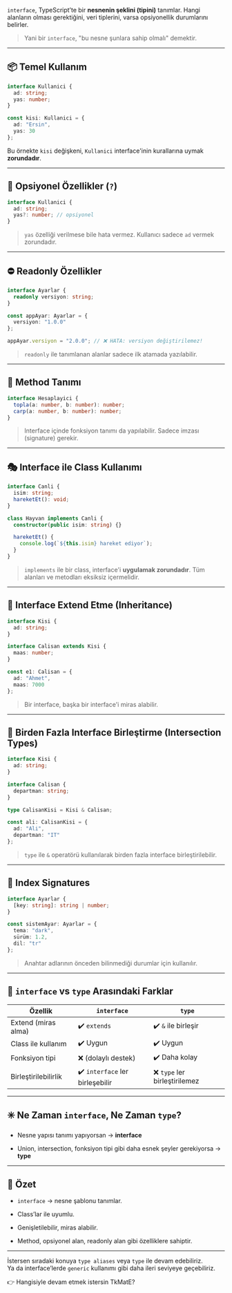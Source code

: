 
`interface`, TypeScript’te bir **nesnenin şeklini (tipini)** tanımlar. Hangi alanların olması gerektiğini, veri tiplerini, varsa opsiyonellik durumlarını belirler.

> Yani bir `interface`, "bu nesne şunlara sahip olmalı" demektir.

---

## 📦 Temel Kullanım

```ts
interface Kullanici {
  ad: string;
  yas: number;
}

const kisi: Kullanici = {
  ad: "Ersin",
  yas: 30
};
```

Bu örnekte `kisi` değişkeni, `Kullanici` interface'inin kurallarına uymak **zorundadır**.

---

## 🔘 Opsiyonel Özellikler (`?`)

```ts
interface Kullanici {
  ad: string;
  yas?: number; // opsiyonel
}
```

> `yas` özelliği verilmese bile hata vermez. Kullanıcı sadece `ad` vermek zorundadır.

---

## ⛔ Readonly Özellikler

```ts
interface Ayarlar {
  readonly versiyon: string;
}

const appAyar: Ayarlar = {
  versiyon: "1.0.0"
};

appAyar.versiyon = "2.0.0"; // ❌ HATA: versiyon değiştirilemez!
```

> `readonly` ile tanımlanan alanlar sadece ilk atamada yazılabilir.

---

## 🔁 Method Tanımı

```ts
interface Hesaplayici {
  topla(a: number, b: number): number;
  carp(a: number, b: number): number;
}
```

> Interface içinde fonksiyon tanımı da yapılabilir. Sadece imzası (signature) gerekir.

---

## 🎭 Interface ile Class Kullanımı

```ts
interface Canli {
  isim: string;
  hareketEt(): void;
}

class Hayvan implements Canli {
  constructor(public isim: string) {}

  hareketEt() {
    console.log(`${this.isim} hareket ediyor`);
  }
}
```

> `implements` ile bir class, interface'i **uygulamak zorundadır**. Tüm alanları ve metodları eksiksiz içermelidir.

---

## 🔄 Interface Extend Etme (Inheritance)

```ts
interface Kisi {
  ad: string;
}

interface Calisan extends Kisi {
  maas: number;
}

const e1: Calisan = {
  ad: "Ahmet",
  maas: 7000
};
```

> Bir interface, başka bir interface'i miras alabilir.

---

## 🧩 Birden Fazla Interface Birleştirme (Intersection Types)

```ts
interface Kisi {
  ad: string;
}

interface Calisan {
  departman: string;
}

type CalisanKisi = Kisi & Calisan;

const ali: CalisanKisi = {
  ad: "Ali",
  departman: "IT"
};
```

> `type` ile `&` operatörü kullanılarak birden fazla interface birleştirilebilir.

---

## 📘 Index Signatures

```ts
interface Ayarlar {
  [key: string]: string | number;
}

const sistemAyar: Ayarlar = {
  tema: "dark",
  sürüm: 1.2,
  dil: "tr"
};
```

> Anahtar adlarının önceden bilinmediği durumlar için kullanılır.

---

## 🧠 `interface` vs `type` Arasındaki Farklar

|Özellik|`interface`|`type`|
|---|---|---|
|Extend (miras alma)|✔️ `extends`|✔️ `&` ile birleşir|
|Class ile kullanım|✔️ Uygun|✔️ Uygun|
|Fonksiyon tipi|❌ (dolaylı destek)|✔️ Daha kolay|
|Birleştirilebilirlik|✔️ `interface` ler birleşebilir|❌ `type` ler birleştirilemez|

---

## ✳️ Ne Zaman `interface`, Ne Zaman `type`?

- Nesne yapısı tanımı yapıyorsan → **interface**
    
- Union, intersection, fonksiyon tipi gibi daha esnek şeyler gerekiyorsa → **type**
    

---

## 🎯 Özet

- `interface` → nesne şablonu tanımlar.
    
- Class’lar ile uyumlu.
    
- Genişletilebilir, miras alabilir.
    
- Method, opsiyonel alan, readonly alan gibi özelliklere sahiptir.
    

---

İstersen sıradaki konuya `type aliases` veya `type` ile devam edebiliriz.  
Ya da interface’lerde `generic` kullanımı gibi daha ileri seviyeye geçebiliriz.

👉 Hangisiyle devam etmek istersin TkMatE?